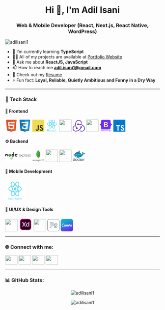 <h1 align="center">Hi 👋, I'm Adil Isani</h1>
<h3 align="center">Web & Mobile Developer (React, Next.js, React Native, WordPress)</h3>

<p align="left">
  <img src="https://komarev.com/ghpvc/?username=adilisani1&label=Profile%20views&color=0e75b6&style=flat" alt="adilisani1" />
</p>

- 🌱 I’m currently learning **TypeScript**
- 👨‍💻 All of my projects are available at [Portfolio Website](https://portfolio-mu-six-24.vercel.app/)
- 💬 Ask me about **ReactJS, JavaScript**
- 📫 How to reach me **adil.isani1@gmail.com**
- 📄 Check out my [Resume](https://drive.google.com/file/d/15cx3HJ59tiEFMeC3mvNZvWwXeTlrZtQQ/view?usp=sharing)
- ⚡ Fun fact: **Loyal, Reliable, Quietly Ambitious and Funny in a Dry Way**

---

### 🧠 Tech Stack

#### 🎨 Frontend
<p align="left">
  <img src="https://raw.githubusercontent.com/devicons/devicon/master/icons/html5/html5-original.svg" width="40" height="40"/>
  <img src="https://raw.githubusercontent.com/devicons/devicon/master/icons/css3/css3-original.svg" width="40" height="40"/>
  <img src="https://raw.githubusercontent.com/devicons/devicon/master/icons/javascript/javascript-original.svg" width="40" height="40"/>
  <img src="https://raw.githubusercontent.com/devicons/devicon/master/icons/react/react-original-wordmark.svg" width="40" height="40"/>
  <img src="https://cdn.worldvectorlogo.com/logos/nextjs-2.svg" width="40" height="40"/>
  <img src="https://raw.githubusercontent.com/devicons/devicon/master/icons/redux/redux-original.svg" width="40" height="40"/>
  <img src="https://www.vectorlogo.zone/logos/tailwindcss/tailwindcss-icon.svg" width="40" height="40"/>
  <img src="https://raw.githubusercontent.com/devicons/devicon/master/icons/bootstrap/bootstrap-plain-wordmark.svg" width="40" height="40"/>
  <img src="https://raw.githubusercontent.com/devicons/devicon/master/icons/typescript/typescript-original.svg" width="40" height="40"/>
</p>

#### ⚙️ Backend
<p align="left">
  <img src="https://raw.githubusercontent.com/devicons/devicon/master/icons/nodejs/nodejs-original-wordmark.svg" width="40" height="40"/>
  <img src="https://raw.githubusercontent.com/devicons/devicon/master/icons/express/express-original-wordmark.svg" width="40" height="40"/>
  <img src="https://raw.githubusercontent.com/devicons/devicon/master/icons/mongodb/mongodb-original-wordmark.svg" width="40" height="40"/>
  <img src="https://www.vectorlogo.zone/logos/graphql/graphql-icon.svg" width="40" height="40"/>
  <img src="https://www.vectorlogo.zone/logos/firebase/firebase-icon.svg" width="40" height="40"/>
  <img src="https://raw.githubusercontent.com/devicons/devicon/master/icons/docker/docker-original-wordmark.svg" width="40" height="40"/>
</p>

#### 📱 Mobile Development
<p align="left">
  <img src="https://raw.githubusercontent.com/adilisani1/adilisani1/b6170009f019896299c874fd01170e5d1b9f2097/rn.svg" width="65" height="65" alt="React Native"/>
</p>

#### 🎨 UI/UX & Design Tools
<p align="left">
  <img src="https://www.vectorlogo.zone/logos/figma/figma-icon.svg" width="40" height="40"/>
  <img src="https://raw.githubusercontent.com/adilisani1/adilisani1/refs/heads/main/xd.png" width="45" height="45"/>
  <img src="https://www.vectorlogo.zone/logos/adobe_illustrator/adobe_illustrator-icon.svg" width="40" height="40"/>
  <img src="https://raw.githubusercontent.com/devicons/devicon/master/icons/photoshop/photoshop-line.svg" width="40" height="40"/>
  <img src="https://raw.githubusercontent.com/adilisani1/adilisani1/refs/heads/main/canvaaaa.png" width="40" height="40" alt="Canva"/>
</p>

---

### 🌐 Connect with me:
<p align="left">
  <a href="https://www.linkedin.com/in/aadil-isani/" target="blank"><img src="https://raw.githubusercontent.com/rahuldkjain/github-profile-readme-generator/master/src/images/icons/Social/linked-in-alt.svg" height="30" width="40" /></a>
  <a href="https://stackoverflow.com/users/9246665/muhammad-adil" target="blank"><img src="https://raw.githubusercontent.com/rahuldkjain/github-profile-readme-generator/master/src/images/icons/Social/stack-overflow.svg" height="30" width="40" /></a>
  <a href="https://fb.com/aadil.saleem2" target="blank"><img src="https://raw.githubusercontent.com/rahuldkjain/github-profile-readme-generator/master/src/images/icons/Social/facebook.svg" height="30" width="40" /></a>
  <a href="https://www.behance.net/adiisani" target="blank"><img src="https://raw.githubusercontent.com/rahuldkjain/github-profile-readme-generator/master/src/images/icons/Social/behance.svg" height="30" width="40" /></a>
</p>

---

### 📊 GitHub Stats:
<p align="center">
  <img src="https://github-readme-stats.vercel.app/api/top-langs?username=adilisani1&show_icons=true&locale=en&layout=compact" alt="adilisani1" />
</p>
<p align="center">
  <img src="https://github-readme-streak-stats.herokuapp.com/?user=adilisani1" alt="adilisani1" />
</p>
